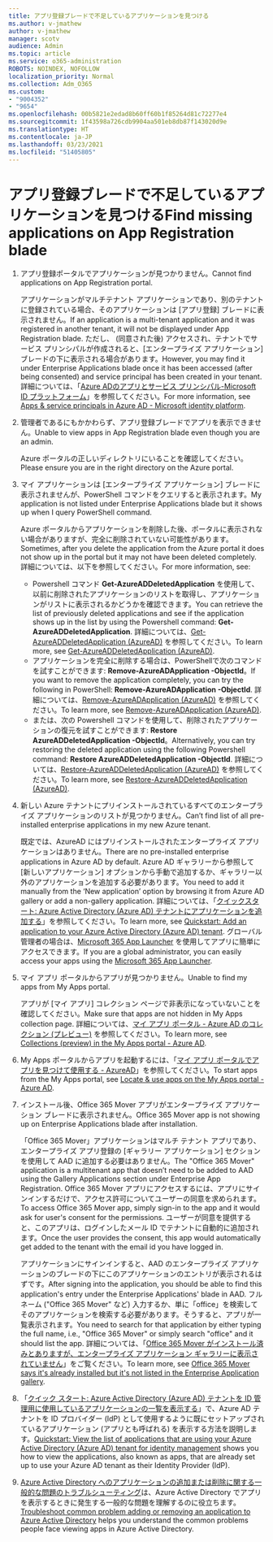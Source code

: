 ```yaml
---
title: アプリ登録ブレードで不足しているアプリケーションを見つける
ms.author: v-jmathew
author: v-jmathew
manager: scotv
audience: Admin
ms.topic: article
ms.service: o365-administration
ROBOTS: NOINDEX, NOFOLLOW
localization_priority: Normal
ms.collection: Adm_O365
ms.custom:
- "9004352"
- "9654"
ms.openlocfilehash: 00b5821e2edad8b60ff60b1f85264d81c72277e4
ms.sourcegitcommit: 1f43598a726cdb9904aa501eb8db87f143020d9e
ms.translationtype: HT
ms.contentlocale: ja-JP
ms.lasthandoff: 03/23/2021
ms.locfileid: "51405805"
---
```

# <a name="find-missing-applications-on-app-registration-blade"></a><span data-ttu-id="f02fb-102">アプリ登録ブレードで不足しているアプリケーションを見つける</span><span class="sxs-lookup"><span data-stu-id="f02fb-102">Find missing applications on App Registration blade</span></span>

1. <span data-ttu-id="f02fb-103">アプリ登録ポータルでアプリケーションが見つかりません。</span><span class="sxs-lookup"><span data-stu-id="f02fb-103">Cannot find applications on App Registration portal.</span></span>

    <span data-ttu-id="f02fb-104">アプリケーションがマルチテナント アプリケーションであり、別のテナントに登録されている場合、そのアプリケーションは [アプリ登録] ブレードに表示されません。</span><span class="sxs-lookup"><span data-stu-id="f02fb-104">If an application is a multi-tenant application and it was registered in another tenant, it will not be displayed under App Registration blade.</span></span> <span data-ttu-id="f02fb-105">ただし、 (同意された後) アクセスされ、テナントでサービス プリンシパルが作成されると、[エンタープライズ アプリケーション] ブレードの下に表示される場合があります。</span><span class="sxs-lookup"><span data-stu-id="f02fb-105">However, you may find it under Enterprise Applications blade once it has been accessed (after being consented) and service principal has been created in your tenant.</span></span> <span data-ttu-id="f02fb-106">詳細については、「[Azure ADのアプリとサービス プリンシパル-Microsoft ID プラットフォーム](https://docs.microsoft.com/azure/active-directory/develop/app-objects-and-service-principals)」を参照してください。</span><span class="sxs-lookup"><span data-stu-id="f02fb-106">For more information, see [Apps & service principals in Azure AD - Microsoft identity platform](https://docs.microsoft.com/azure/active-directory/develop/app-objects-and-service-principals).</span></span>
2. <span data-ttu-id="f02fb-107">管理者であるにもかかわらず、アプリ登録ブレードでアプリを表示できません。</span><span class="sxs-lookup"><span data-stu-id="f02fb-107">Unable to view apps in App Registration blade even though you are an admin.</span></span>

    <span data-ttu-id="f02fb-108">Azure ポータルの正しいディレクトリにいることを確認してください。</span><span class="sxs-lookup"><span data-stu-id="f02fb-108">Please ensure you are in the right directory on the Azure portal.</span></span>
3. <span data-ttu-id="f02fb-109">マイ アプリケーションは [エンタープライズ アプリケーション] ブレードに表示されませんが、PowerShell コマンドをクエリすると表示されます。</span><span class="sxs-lookup"><span data-stu-id="f02fb-109">My application is not listed under Enterprise Applications blade but it shows up when I query PowerShell command.</span></span>

    <span data-ttu-id="f02fb-110">Azure ポータルからアプリケーションを削除した後、ポータルに表示されない場合がありますが、完全に削除されていない可能性があります。</span><span class="sxs-lookup"><span data-stu-id="f02fb-110">Sometimes, after you delete the application from the Azure portal it does not show up in the portal but it may not have been deleted completely.</span></span> <span data-ttu-id="f02fb-111">詳細については、以下を参照してください。</span><span class="sxs-lookup"><span data-stu-id="f02fb-111">For more information, see:</span></span>
    - <span data-ttu-id="f02fb-112">Powershell コマンド **Get-AzureADDeletedApplication** を使用して、以前に削除されたアプリケーションのリストを取得し、アプリケーションがリストに表示されるかどうかを確認できます。</span><span class="sxs-lookup"><span data-stu-id="f02fb-112">You can retrieve the list of previously deleted applications and see if the application shows up in the list by using the Powershell command: **Get-AzureADDeletedApplication**.</span></span> <span data-ttu-id="f02fb-113">詳細については、[Get-AzureADDeletedApplication (AzureAD)](https://docs.microsoft.com/powershell/module/azuread/get-azureaddeletedapplication) を参照してください。</span><span class="sxs-lookup"><span data-stu-id="f02fb-113">To learn more, see [Get-AzureADDeletedApplication (AzureAD)](https://docs.microsoft.com/powershell/module/azuread/get-azureaddeletedapplication).</span></span>
    - <span data-ttu-id="f02fb-114">アプリケーションを完全に削除する場合は、PowerShellで次のコマンドを試すことができます: **Remove-AzureADApplication -ObjectId**。</span><span class="sxs-lookup"><span data-stu-id="f02fb-114">If you want to remove the application completely, you can try the following in PowerShell: **Remove-AzureADApplication -ObjectId**.</span></span> <span data-ttu-id="f02fb-115">詳細については、[Remove-AzureADApplication (AzureAD)](https://docs.microsoft.com/powershell/module/azuread/remove-azureadapplication) を参照してください。</span><span class="sxs-lookup"><span data-stu-id="f02fb-115">To learn more, see [Remove-AzureADApplication (AzureAD)](https://docs.microsoft.com/powershell/module/azuread/remove-azureadapplication).</span></span>
    - <span data-ttu-id="f02fb-116">または、次の Powershell コマンドを使用して、削除されたアプリケーションの復元を試すことができます: **Restore AzureADDeletedApplication -ObjectId**。</span><span class="sxs-lookup"><span data-stu-id="f02fb-116">Alternatively, you can try restoring the deleted application using the following Powershell command: **Restore AzureADDeletedApplication -ObjectId**.</span></span> <span data-ttu-id="f02fb-117">詳細については、[Restore-AzureADDeletedApplication (AzureAD)](https://docs.microsoft.com/powershell/module/azuread/restore-azureaddeletedapplication) を参照してください。</span><span class="sxs-lookup"><span data-stu-id="f02fb-117">To learn more, see [Restore-AzureADDeletedApplication (AzureAD)](https://docs.microsoft.com/powershell/module/azuread/restore-azureaddeletedapplication).</span></span>
4. <span data-ttu-id="f02fb-118">新しい Azure テナントにプリインストールされているすべてのエンタープライズ アプリケーションのリストが見つかりません。</span><span class="sxs-lookup"><span data-stu-id="f02fb-118">Can’t find list of all pre-installed enterprise applications in my new Azure tenant.</span></span>

    <span data-ttu-id="f02fb-119">既定では、AzureAD にはプリインストールされたエンタープライズ アプリケーションはありません。</span><span class="sxs-lookup"><span data-stu-id="f02fb-119">There are no pre-installed enterprise applications in Azure AD by default.</span></span> <span data-ttu-id="f02fb-120">Azure AD ギャラリーから参照して [新しいアプリケーション] オプションから手動で追加するか、ギャラリー以外のアプリケーションを追加する必要があります。</span><span class="sxs-lookup"><span data-stu-id="f02fb-120">You need to add it manually from the ‘New application’ option by browsing it from Azure AD gallery or add a non-gallery application.</span></span> <span data-ttu-id="f02fb-121">詳細については、「[クイックスタート: Azure Active Directory (Azure AD) テナントにアプリケーションを追加する](https://docs.microsoft.com/azure/active-directory/manage-apps/add-application-portal)」を参照してください。</span><span class="sxs-lookup"><span data-stu-id="f02fb-121">To learn more, see [Quickstart: Add an application to your Azure Active Directory (Azure AD) tenant](https://docs.microsoft.com/azure/active-directory/manage-apps/add-application-portal).</span></span>
    <span data-ttu-id="f02fb-122">グローバル管理者の場合は、[Microsoft 365 App Launcher](https://docs.microsoft.com/microsoft-365/admin/manage/customize-the-app-launcher) を使用してアプリに簡単にアクセスできます。</span><span class="sxs-lookup"><span data-stu-id="f02fb-122">If you are a global administrator, you can easily access your apps using the [Microsoft 365 App Launcher](https://docs.microsoft.com/microsoft-365/admin/manage/customize-the-app-launcher).</span></span>
5. <span data-ttu-id="f02fb-123">マイ アプリ ポータルからアプリが見つかりません。</span><span class="sxs-lookup"><span data-stu-id="f02fb-123">Unable to find my apps from My Apps portal.</span></span>

    <span data-ttu-id="f02fb-124">アプリが [マイ アプリ] コレクション ページで非表示になっていないことを確認してください。</span><span class="sxs-lookup"><span data-stu-id="f02fb-124">Make sure that apps are not hidden in My Apps collection page.</span></span> <span data-ttu-id="f02fb-125">詳細については、[マイ アプリ ポータル - Azure AD のコレクション (プレビュー)](https://docs.microsoft.com/azure/active-directory/user-help/my-apps-portal-user-collections) を参照してください。</span><span class="sxs-lookup"><span data-stu-id="f02fb-125">To learn more, see [Collections (preview) in the My Apps portal - Azure AD](https://docs.microsoft.com/azure/active-directory/user-help/my-apps-portal-user-collections).</span></span>
6. <span data-ttu-id="f02fb-126">My Apps ポータルからアプリを起動するには、「[マイ アプリ ポータルでアプリを見つけて使用する - AzureAD](https://docs.microsoft.com/azure/active-directory/user-help/my-apps-portal-end-user-access)」を参照してください。</span><span class="sxs-lookup"><span data-stu-id="f02fb-126">To start apps from the My Apps portal, see [Locate & use apps on the My Apps portal - Azure AD](https://docs.microsoft.com/azure/active-directory/user-help/my-apps-portal-end-user-access).</span></span>
7. <span data-ttu-id="f02fb-127">インストール後、Office 365 Mover アプリがエンタープライズ アプリケーション ブレードに表示されません。</span><span class="sxs-lookup"><span data-stu-id="f02fb-127">Office 365 Mover app is not showing up on Enterprise Applications blade after installation.</span></span>

    <span data-ttu-id="f02fb-128">「Office 365 Mover」アプリケーションはマルチ テナント アプリであり、エンタープライズ アプリ登録の [ギャラリー アプリケーション] セクションを使用して AAD に追加する必要はありません。</span><span class="sxs-lookup"><span data-stu-id="f02fb-128">The "Office 365 Mover" application is a multitenant app that doesn’t need to be added to AAD using the Gallery Applications section under Enterprise App Registration.</span></span> <span data-ttu-id="f02fb-129">Office 365 Mover アプリにアクセスするには、アプリにサインインするだけで、アクセス許可についてユーザーの同意を求められます。</span><span class="sxs-lookup"><span data-stu-id="f02fb-129">To access Office 365 Mover app, simply sign-in to the app and it would ask for user's consent for the permissions.</span></span> <span data-ttu-id="f02fb-130">ユーザーが同意を提供すると、このアプリは、ログインしたメール ID でテナントに自動的に追加されます。</span><span class="sxs-lookup"><span data-stu-id="f02fb-130">Once the user provides the consent, this app would automatically get added to the tenant with the email id you have logged in.</span></span>

    <span data-ttu-id="f02fb-131">アプリケーションにサインインすると、AAD のエンタープライズ アプリケーションのブレードの下にこのアプリケーションのエントリが表示されるはずです。</span><span class="sxs-lookup"><span data-stu-id="f02fb-131">After signing into the application, you should be able to find this application's entry under the Enterprise Applications' blade in AAD.</span></span> <span data-ttu-id="f02fb-132">フルネーム ("Office 365 Mover" など) 入力するか、単に「office」を検索してそのアプリケーションを検索する必要があります。そうすると、アプリが一覧表示されます。</span><span class="sxs-lookup"><span data-stu-id="f02fb-132">You need to search for that application by either typing the full name, i.e., "Office 365 Mover" or simply search "office" and it should list the app.</span></span> <span data-ttu-id="f02fb-133">詳細については、「[Office 365 Mover がインストール済みとありますが、エンタープライズ アプリケーション ギャラリーに表示されていません](https://docs.microsoft.com/answers/questions/30186/office-365-mover-says-its-already-installed-but-it.html)」をご覧ください。</span><span class="sxs-lookup"><span data-stu-id="f02fb-133">To learn more, see [Office 365 Mover says it's already installed but it's not listed in the Enterprise Application gallery](https://docs.microsoft.com/answers/questions/30186/office-365-mover-says-its-already-installed-but-it.html).</span></span>
8. <span data-ttu-id="f02fb-134">「[クイック スタート: Azure Active Directory (Azure AD) テナントを ID 管理用に使用しているアプリケーションの一覧を表示する](https://docs.microsoft.com/azure/active-directory/manage-apps/view-applications-portal)」で、Azure AD テナントを ID プロバイダー (IdP) として使用するように既にセットアップされているアプリケーション (アプリとも呼ばれる) を表示する方法を説明します。</span><span class="sxs-lookup"><span data-stu-id="f02fb-134">[Quickstart: View the list of applications that are using your Azure Active Directory (Azure AD) tenant for identity management](https://docs.microsoft.com/azure/active-directory/manage-apps/view-applications-portal) shows you how to view the applications, also known as apps, that are already set up to use your Azure AD tenant as their Identity Provider (IdP).</span></span>
9. <span data-ttu-id="f02fb-135">[Azure Active Directory へのアプリケーションの追加または削除に関する一般的な問題のトラブルシューティング](https://docs.microsoft.com/azure/active-directory/manage-apps/troubleshoot-adding-apps)は、Azure Active Directory でアプリを表示するときに発生する一般的な問題を理解するのに役立ちます。</span><span class="sxs-lookup"><span data-stu-id="f02fb-135">[Troubleshoot common problem adding or removing an application to Azure Active Directory](https://docs.microsoft.com/azure/active-directory/manage-apps/troubleshoot-adding-apps) helps you understand the common problems people face viewing apps in Azure Active Directory.</span></span>
